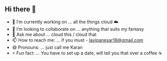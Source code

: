 ## Hi there 👋

- 🔭 I’m currently working on ... all the things cloud ☁️
- 👯 I’m looking to collaborate on ...  anything that suits my fantasy
- 💬 Ask me about ... cloud this / cloud that
- 📫 How to reach me: ... if you must - lavipanesar18@gmail.com
- 😄 Pronouns: ... just call me Karan
- ⚡ Fun fact: ... You have to set up a date, will tell you that over a coffee ☕
